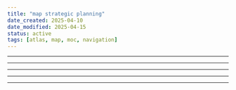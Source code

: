 ```yaml
---
title: "map strategic planning"
date_created: 2025-04-10
date_modified: 2025-04-15
status: active
tags: [atlas, map, moc, navigation]
---
```


---

---

---

---

---



